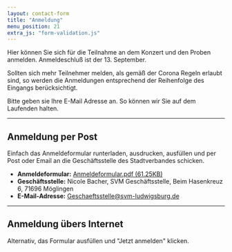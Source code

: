 ```yaml
---
layout: contact-form
title: "Anmeldung"
menu_position: 21
extra_js: "form-validation.js"
---
```

Hier können Sie sich für die Teilnahme an dem Konzert und den Proben anmelden. Anmeldeschluß ist der 
13.&nbsp;September.

Sollten sich mehr Teilnehmer melden, als gemäß der Corona Regeln erlaubt sind, 
so werden die Anmeldungen entsprechend der Reihenfolge des Eingangs berücksichtigt.

Bitte geben sie Ihre E-Mail Adresse an. So können wir Sie auf dem Laufenden halten.

---
## Anmeldung per Post
Einfach das Anmeldeformular runterladen, ausdrucken, ausfüllen 
und per Post oder Email an die Geschäftsstelle 
des Stadtverbandes schicken.

- __Anmeldeformular:__ [Anmeldeformular.pdf (61.25KB)](#)
- __Geschäftsstelle:__ Nicole Bacher, SVM Geschäftsstelle, Beim Hasenkreuz 6, 71696 Möglingen  
- __E-Mail-Adresse:__ <a href="mailto:Geschaeftsstelle@svm-ludwigsburg.de"> Geschaeftsstelle@svm-ludwigsburg.de</a>

---
## Anmeldung übers Internet
Alternativ, das Formular ausfüllen und "Jetzt anmelden" klicken.
